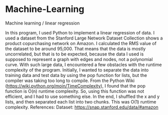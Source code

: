 # Machine-Learning
Machine learning / linear regression


In this program, I used Python to implement a linear regression of data.
I used a dataset from the Stanford Large Network Dataset Collection shows a product copurchasing network on Amazon.
I calculated the RMS value of the dataset to be around 95,000. That means that the data is
mostly uncorrelated, but that is to be expected, because the data I used is supposed to
represent a graph with edges and nodes, not a polynomial curve.
With such large data, I encountered a few obstacles with the runtime complexity of the
program. Initially, I wanted to separate the data into training data and test data by using
the pop function for lists, but the compiler was taking too long to compile. From the Python
Wiki (https://wiki.python.org/moin/TimeComplexity), I found that the pop function is
O(n) runtime complexity. So, using this function was not efficient, and I had to use
something else. In the end, I shuffled the x and y lists, and then separated each list into two
chunks. This was O(1) runtime complexity.
References:
Dataset: https://snap.stanford.edu/data/#amazon
